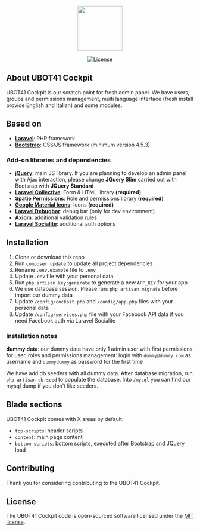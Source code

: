 <p align="center"><img src="https://ubot41.ch/wp-content/uploads/2020/09/discord_round.png" width="120"></p>

<p align="center">
<a href="https://www.ubot41.ch"><img src="https://poser.pugx.org/laravel/framework/license.svg" alt="License"></a>
</p>

## About UBOT41 Cockpit

UBOT41 Cockpit is our scratch point for fresh admin panel.
We have users, groups and permissions management, multi language interface (fresh install provide English and Italian) and some modules.

## Based on

-   **[Laravel](https://laravel.com)**: PHP framework
-   **[Bootstrap](https://getbootstrap.com/)**: CSS/JS framework (minimum version 4.5.3)

### Add-on libraries and dependencies

-   **[jQuery](https://jquery.com)**: main JS library. If you are planning to develop an admin panel with Ajax interaction, please change **JQuery Slim** carried out with Bootsrap with **JQuery Standard**
-   **[Laravel Collective](https://laravelcollective.com)**: Form & HTML library **(required)**
-   **[Spatie Permissions](https://docs.spatie.be/laravel-permission/v3/introduction/)**: Role and permissions library **(required)**
-   **[Google Material Icons](https://google.github.io/material-design-icons/)**: Icons **(required)**
-   **[Laravel Debugbar](https://github.com/barryvdh/laravel-debugbar)**: debug bar (only for dev environment)
-   **[Axiom](https://github.com/mattkingshott/axiom)**: additional validation rules
-   **[Laravel Socialite](https://laravel.com/docs/7.x/socialite)**: additional auth options

## Installation

1. Clone or download this repo
2. Run `composer update` to update all project dependencies
3. Rename `.env.example` file to `.env`
4. Update `.env` file with your personal data
5. Run `php artisan key:generate` to generate a new `APP_KEY` for your app
6. We use database session. Please run: `php artisan migrate` before import our dummy data
7. Update `/config/cockpit.php` and `/config/app.php` files with your personal data
8. Update `/config/services.php` file with your Facebook API data if you need Facebook auth via Laravel Socialite

### Installation notes

**dummy data**: our dummy data have only 1 admin user with first permissions for user, roles and permissions management: login with `dummy@dummy.com` as username and `dummydummy` as password for the first time

We have add db seeders with all dummy data. After database migration, run `php artisan db:seed` to populate the database. Into `/mysql` you can find our mysql dump if you don't like seeders.

## Blade sections
UBOT41 Cockpit comes with X areas by default:
- `top-scripts`: header scripts
- `content`: main page content
- `bottom-scripts`: bottom scripts, executed after Bootstrap and JQuery load

## Contributing

Thank you for considering contributing to the UBOT41 Cockpit.

## License

The UBOT41 Cockpit code is open-sourced software licensed under the [MIT license](https://opensource.org/licenses/MIT).
